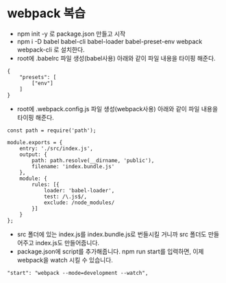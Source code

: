 # webpack 복습

* npm init -y 로 package.json 만들고 시작
* npm i -D babel babel-cli babel-loader babel-preset-env webpack webpack-cli   로 설치한다.
* root에 .babelrc 파일 생성(babel사용) 아래와 같이 파일 내용을 타이핑 해준다.

~~~
{
    "presets": [
        ["env"]
    ]
}
~~~

* root에 .webpack.config.js 파일 생성(webpack사용) 아래와 같이 파일 내용을 타이핑 해준다.

~~~
const path = require('path');

module.exports = {
    entry: './src/index.js',
    output: {
        path: path.resolve(__dirname, 'public'),
        filename: 'index.bundle.js'
    },
    module: {
        rules: [{
            loader: 'babel-loader',
            test: /\.js$/,
            exclude: /node_modules/
        }]
    }
};
~~~

* src 폴더에 있는 index.js를 index.bundle.js로 번들시킬 거니까 src 폴더도 만들어주고 index.js도 만들어줍니다.
* package.json에 script를 추가해줍니다. npm run start를 입력하면, 이제 webpack을 watch 시킬 수 있습니다.

~~~
"start": "webpack --mode=development --watch",
~~~
